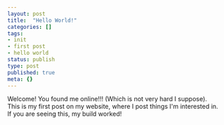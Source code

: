 ```yaml
---
layout: post
title:  "Hello World!"
categories: []
tags:
- init
- first post
- hello world
status: publish
type: post
published: true
meta: {}
---
```

Welcome! You found me online!!! (Which is not very hard I suppose).    
This is my first post on my website, where I post things I'm interested in.    
If you are seeing this, my build worked!